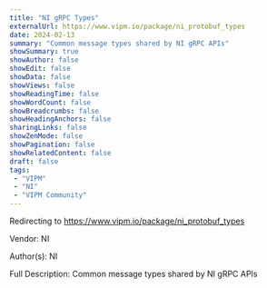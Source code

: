 ```yaml
---
title: "NI gRPC Types"
externalUrl: https://www.vipm.io/package/ni_protobuf_types
date: 2024-02-13
summary: "Common message types shared by NI gRPC APIs"
showSummary: true
showAuthor: false
showEdit: false
showData: false
showViews: false
showReadingTime: false
showWordCount: false
showBreadcrumbs: false
showHeadingAnchors: false
sharingLinks: false
showZenMode: false
showPagination: false
showRelatedContent: false
draft: false
tags:
 - "VIPM"
 - "NI"
 - "VIPM Community"
---
```


Redirecting to https://www.vipm.io/package/ni_protobuf_types

Vendor: NI

Author(s): NI
 
Full Description:
Common message types shared by NI gRPC APIs